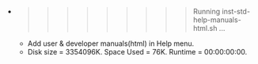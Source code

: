 * >>>>>>>>> Running inst-std-help-manuals-html.sh ...
  * Add user & developer manuals(html) in Help menu.
  * Disk size = 3354096K. Space Used = 76K. Runtime = 00:00:00:00.
